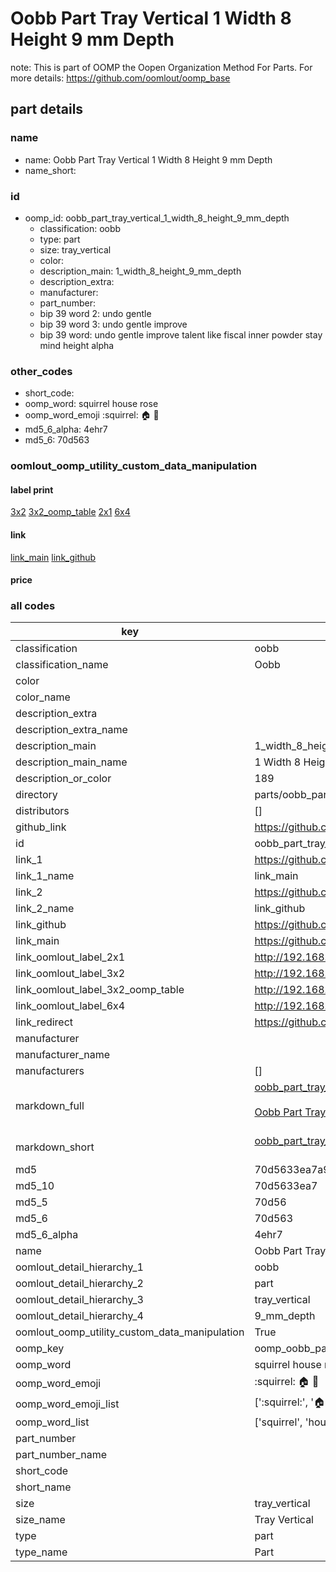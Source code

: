 # Oobb Part Tray Vertical 1 Width 8 Height 9 mm Depth  

note: This is part of OOMP the Oopen Organization Method For Parts. For more details: https://github.com/oomlout/oomp_base

##  part details
  







### name
* name: Oobb Part Tray Vertical 1 Width 8 Height 9 mm Depth
* name_short: 
### id
* oomp_id: oobb_part_tray_vertical_1_width_8_height_9_mm_depth
  * classification: oobb
  * type: part
  * size: tray_vertical
  * color: 
  * description_main: 1_width_8_height_9_mm_depth
  * description_extra: 
  * manufacturer: 
  * part_number: 
  * bip 39 word 2: undo gentle
  * bip 39 word 3: undo gentle improve
  * bip 39 word: undo gentle improve talent like fiscal inner powder stay mind height alpha

### other_codes
* short_code: 
* oomp_word: squirrel house rose
* oomp_word_emoji :squirrel: :house: :rose:
* md5_6_alpha: 4ehr7
* md5_6: 70d563






### oomlout_oomp_utility_custom_data_manipulation
#### label print
[3x2](http://192.168.1.245:1112/?label=oomp%204ehr7)
[3x2_oomp_table](http://192.168.1.108:1112/?label=oomp%204ehr7)
[2x1](http://192.168.1.242:1112/?label=oomp%204ehr7)
[6x4](http://192.168.1.55:1112/?label=oomp%204ehr7)    

#### link

[link_main](https://github.com/oomlout/oomlout_oomp_version_1_messy/tree/main/parts/oobb_part_tray_vertical_1_width_8_height_9_mm_depth) [link_github](https://github.com/oomlout/oomlout_oomp_version_1_messy/tree/main/parts/oobb_part_tray_vertical_1_width_8_height_9_mm_depth)                             

#### price







### all codes 
| key | value |  
| --- | --- |  
| classification | oobb |  
| classification_name | Oobb |  
| color |  |  
| color_name |  |  
| description_extra |  |  
| description_extra_name |  |  
| description_main | 1_width_8_height_9_mm_depth |  
| description_main_name | 1 Width 8 Height 9 mm Depth |  
| description_or_color | 189 |  
| directory | parts/oobb_part_tray_vertical_1_width_8_height_9_mm_depth |  
| distributors | [] |  
| github_link | https://github.com/oomlout/oomlout_oomp_part_src/tree/main/parts/oobb_part_tray_vertical_1_width_8_height_9_mm_depth |  
| id | oobb_part_tray_vertical_1_width_8_height_9_mm_depth |  
| link_1 | https://github.com/oomlout/oomlout_oomp_version_1_messy/tree/main/parts/oobb_part_tray_vertical_1_width_8_height_9_mm_depth |  
| link_1_name | link_main |  
| link_2 | https://github.com/oomlout/oomlout_oomp_version_1_messy/tree/main/parts/oobb_part_tray_vertical_1_width_8_height_9_mm_depth |  
| link_2_name | link_github |  
| link_github | https://github.com/oomlout/oomlout_oomp_version_1_messy/tree/main/parts/oobb_part_tray_vertical_1_width_8_height_9_mm_depth |  
| link_main | https://github.com/oomlout/oomlout_oomp_version_1_messy/tree/main/parts/oobb_part_tray_vertical_1_width_8_height_9_mm_depth |  
| link_oomlout_label_2x1 | http://192.168.1.242:1112/?label=oomp%204ehr7 |  
| link_oomlout_label_3x2 | http://192.168.1.245:1112/?label=oomp%204ehr7 |  
| link_oomlout_label_3x2_oomp_table | http://192.168.1.108:1112/?label=oomp%204ehr7 |  
| link_oomlout_label_6x4 | http://192.168.1.55:1112/?label=oomp%204ehr7 |  
| link_redirect | https://github.com/oomlout/oomlout_oomp_version_1_messy/tree/main/parts/oobb_part_tray_vertical_1_width_8_height_9_mm_depth |  
| manufacturer |  |  
| manufacturer_name |  |  
| manufacturers | [] |  
| markdown_full | [oobb_part_tray_vertical_1_width_8_height_9_mm_depth](none)<br>[](none)<br>[Oobb Part Tray Vertical 1 Width 8 Height 9 Mm Depth](none)<br><br> |  
| markdown_short | [oobb_part_tray_vertical_1_width_8_height_9_mm_depth](none)<br><br> |  
| md5 | 70d5633ea7a92e8d5e40ddd6e4184f67 |  
| md5_10 | 70d5633ea7 |  
| md5_5 | 70d56 |  
| md5_6 | 70d563 |  
| md5_6_alpha | 4ehr7 |  
| name | Oobb Part Tray Vertical 1 Width 8 Height 9 mm Depth |  
| oomlout_detail_hierarchy_1 | oobb |  
| oomlout_detail_hierarchy_2 | part |  
| oomlout_detail_hierarchy_3 | tray_vertical |  
| oomlout_detail_hierarchy_4 | 9_mm_depth |  
| oomlout_oomp_utility_custom_data_manipulation | True |  
| oomp_key | oomp_oobb_part_tray_vertical_1_width_8_height_9_mm_depth |  
| oomp_word | squirrel house rose |  
| oomp_word_emoji | :squirrel: :house: :rose: |  
| oomp_word_emoji_list | [':squirrel:', ':house:', ':rose:'] |  
| oomp_word_list | ['squirrel', 'house', 'rose'] |  
| part_number |  |  
| part_number_name |  |  
| short_code |  |  
| short_name |  |  
| size | tray_vertical |  
| size_name | Tray Vertical |  
| type | part |  
| type_name | Part |  
